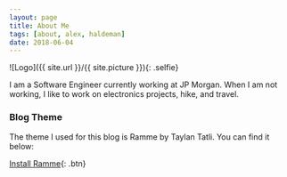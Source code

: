 ```yaml
---
layout: page
title: About Me
tags: [about, alex, haldeman]
date: 2018-06-04
---
```

![Logo]({{ site.url }}/{{ site.picture }}){: .selfie}

I am a Software Engineer currently working at JP Morgan. When I am not working, I like to work on electronics projects, hike, and travel.


### Blog Theme

The theme I used for this blog is Ramme by Taylan Tatli. You can find it below:

[Install Ramme](https://github.com/TaylanTatli/Ramme){: .btn}
